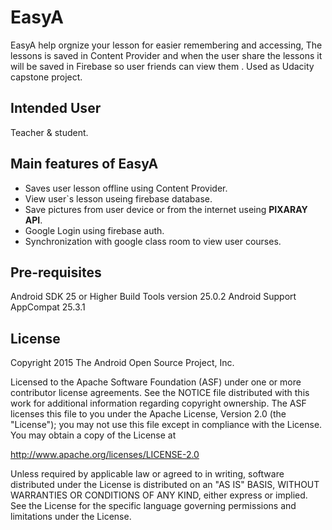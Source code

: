 EasyA
===================================

EasyA help orgnize your lesson for easier remembering and accessing, The lessons is saved in Content Provider 
and when the user share the lessons it will be saved in Firebase so user friends can view them . Used as Udacity capstone project.

 
Intended User 
---------------
Teacher & student. 

Main features of EasyA
---------------

* Saves user lesson offline using Content Provider. 
* View user`s lesson useing firebase database.
* Save pictures from user device or from the internet useing **PIXARAY API**. 
* Google Login using firebase auth.
* Synchronization with google class room to view user courses.

Pre-requisites
--------------
Android SDK 25 or Higher
Build Tools version 25.0.2
Android Support AppCompat 25.3.1



License
-------
Copyright 2015 The Android Open Source Project, Inc.

Licensed to the Apache Software Foundation (ASF) under one or more contributor
license agreements.  See the NOTICE file distributed with this work for
additional information regarding copyright ownership.  The ASF licenses this
file to you under the Apache License, Version 2.0 (the "License"); you may not
use this file except in compliance with the License.  You may obtain a copy of
the License at

http://www.apache.org/licenses/LICENSE-2.0

Unless required by applicable law or agreed to in writing, software
distributed under the License is distributed on an "AS IS" BASIS, WITHOUT
WARRANTIES OR CONDITIONS OF ANY KIND, either express or implied.  See the
License for the specific language governing permissions and limitations under
the License.

